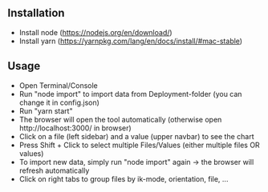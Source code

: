## Installation

- Install node (https://nodejs.org/en/download/)
- Install yarn (https://yarnpkg.com/lang/en/docs/install/#mac-stable)

## Usage

- Open Terminal/Console
- Run "node import" to import data from Deployment-folder (you can change it in config.json)
- Run "yarn start"
- The browser will open the tool automatically (otherwise open http://localhost:3000/ in browser)
- Click on a file (left sidebar) and a value (upper navbar) to see the chart
- Press Shift + Click to select multiple Files/Values (either multiple files OR values)
- To import new data, simply run "node import" again -> the browser will refresh automatically
- Click on right tabs to group files by ik-mode, orientation, file, ...
